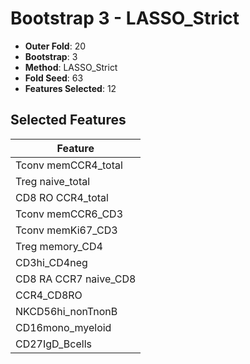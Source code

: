 # Bootstrap 3 - LASSO_Strict

- **Outer Fold**: 20
- **Bootstrap**: 3
- **Method**: LASSO_Strict
- **Fold Seed**: 63
- **Features Selected**: 12

## Selected Features

| Feature |
|---------|
| Tconv memCCR4_total |
| Treg naive_total |
| CD8 RO CCR4_total |
| Tconv memCCR6_CD3 |
| Tconv memKi67_CD3 |
| Treg memory_CD4 |
| CD3hi_CD4neg |
| CD8 RA CCR7 naive_CD8 |
| CCR4_CD8RO |
| NKCD56hi_nonTnonB |
| CD16mono_myeloid |
| CD27IgD_Bcells |

